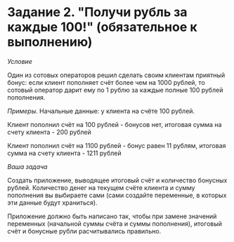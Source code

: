 # Задание 2. "Получи рубль за каждые 100!" (обязательное к выполнению)
*Условие*
<p>Один из сотовых операторов решил сделать своим клиентам приятный бонус: если клиент пополняет счёт более чем на 1000 рублей, то сотовый оператор дарит ему по 1 рублю за каждые полные 100 рублей пополнения.

*Примеры.* Начальные данные: у клиента на счёте 100 рублей.

<p>Клиент пополнил счёт на 100 рублей - бонусов нет, итоговая сумма на счету клиента - 200 рублей
<p>Клиент пополнил счёт на 1100 рублей - бонус равен 11 рублям, итоговая сумма на счету клиента - 1211 рублей

*Ваша задача*
<p>Создать приложение, выводящее итоговый счёт и количество бонусных рублей. Количество денег на текущем счёте клиента и сумму пополнения вы выбираете сами (сами создайте переменные, в которых эти данные будут храниться).

<p>Приложение должно быть написано так, чтобы при замене значений переменных (начальной суммы счёта и суммы пополнения), итоговый счёт и бонусные рубли расчитывались правильно.
